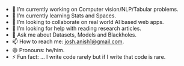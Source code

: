 
- 🔭 I’m currently working on Computer vision/NLP/Tabular problems.
- 🌱 I’m currently learning Stats and Spaces.
- 👯 I’m looking to collaborate on real world AI based web apps.
- 🤔 I’m looking for help with reading research articles.
- 💬 Ask me about Datasets, Models and Blackholes.
- 📫 How to reach me: josh.anish1@gmail.com.
- 😄 Pronouns: he/him.
- ⚡ Fun fact: ... I write code rarely but if I write that code is rare.

